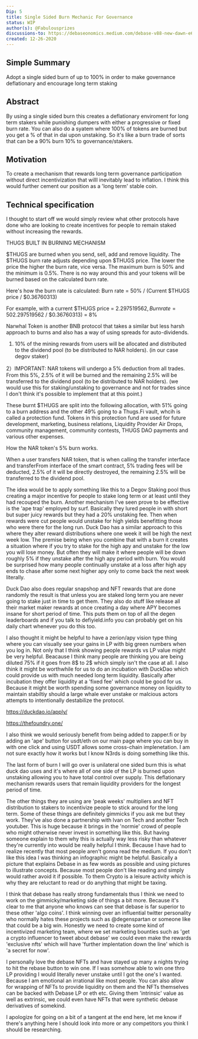 ```yaml
---
Dip: 5
title: Single Sided Burn Mechanic For Governance
status: WIP
author(s): @Fabulousprizes
discussions-to: https://debaseonomics.medium.com/debase-v88-new-dawn-e6bc213796a3
created: 12-26-2020
---
```


## Simple Summary
Adopt a single sided burn of up to 100% in order to make governance deflationary and encourage long term staking

## Abstract
By using a single sided burn this creates a deflationary enviroment for long term stakers while punishing dumpers with either a progressive or fixed burn rate. You can also do a syatem where 100% of tokens are burned but you get a % of that in dai upon unstaking. So it's like a burn trade of sorts that can be a 90% burn 10% to governance/stakers.

## Motivation
To create a mechanism that rewards long term governance participation without direct incentivization that willl inevitably lead to inflation. I think this would further cement our position as a 'long term' stable coin.

## Technical specification
I thought to start off we would simply review what other protocols have done who are looking to create incentives for people to remain staked without increasing the rewards.

THUGS BUILT IN BURNING MECHANISM

$THUGS are burned when you send, sell, add and remove liquidity. The $THUGS burn rate adjusts depending upon $THUGS price. The lower the price the higher the burn rate, vice versa. The maximum burn is 50% and the minimum is 0.5%. There is no way around this and your tokens will be burned based on the calculated burn rate.

Here's how the burn rate is calculated:
Burn rate = 50% / (Current $THUGS price /  $0.36760313)

For example, with a current $THUGS price = $2.297519562,
Burn rate = 50% / ($2.297519562 / $0.36760313)
                = 8%

Narwhal Token is another BNB protocol that takes a similar but less harsh approach to burns and also has a way of using spreads for auto-dividends.

1) 10% of the mining rewards from users will be allocated and distributed to the dividend pool (to be distributed to NAR holders). (in our case degov staker)

2）IMPORTANT: NAR tokens will undergo a 5% deduction from all trades. From this 5%, 2.5% of it will be burned and the remaining 2.5% will be transferred to the dividend pool (to be distributed to NAR holders). (we would use this for staking/unstaking to governance and not for trades since I don't think it's possible to implement that at this point.)

These burnt $THUGS are split into the following allocation, with 51% going to a burn address and the other 49% going to a Thugs.Fi vault, whcih is called a protection fund. Tokens in this protection fund are used for future development, marketing, business relations, Liquidity Provider Air Drops, community management, community contests, THUGS DAO payments and various other expenses.

How the NAR token's 5% burn works.

When a user transfers NAR token, that is when calling the transfer interface and transferFrom interface of the smart contract, 5% trading fees will be deducted, 2.5% of it will be directly destroyed, the remaining 2.5% will be transferred to the dividend pool.

The idea would be to apply something like this to a Degov Staking pool thus creating a major incentive for people to stake long term or at least until they had recouped the burn. Another mechanism I've seen prove to be effective is the 'ape trap' employed by surf. Basically they lured people in with short but super juicy rewards but they had a 20% unstaking fee. Then when rewards were cut people would unstake for high yields benefitting those who were there for the long run. Duck Dao has a similar approach to this where they alter reward distributions where one week it will be high the next week low. The premise being when you combine that with a burn it creates a situation where if you try to stake for the high apy and unstake for the low you will lose money. But often they will make it where people will be down roughly 5% if they unstake after the high apy period with burn. You would be surprised how many people continually unstake at a loss after high apy ends to chase after some next higher apy only to come back the next week literally.

Duck Dao also does regular snapshop and NFT rewards that are done randomly the result is that unless you are staked long term you are never going to stake just in time to get them. They also do stuff like release all their market maker rewards at once creating a day where APY becomes insane for short period of time. This puts them on top of all the degen leaderboards and if you talk to defiyield.info you can probably get on his daily chart whenever you do this too. 

I also thought it might be helpful to have a zerion/apy vision type thing where you can visually see your gains in LP with big green numbers when you log in. Not only that I think showing people rewards vs LP value might be very helpful. Beacause I think many people are thinking you are being diluted 75% if it goes from 8$ to 2$ which simply isn't the case at all. I also think it might be worthwhile for us to do an incubation with DuckDao which could provide us with much needed long term liquidity. Basically after incubation they offer liquidity at a 'fixed fee' which could be good for us. Because it might be worth spending some governance money on liquidity to maintain stabiltiy should a large whale ever unstake or malcious actors attempts to intentionally destabilize the protocol. 

https://duckdao.io/apply/

https://thefoundry.one/

I also think we would seriously benefit from being added to zapper.fi or by adding an 'ape' button for usdt/eth on our main page where you can buy in with one click and using USDT allows some cross-chain implenetation. I am not sure exactly how it works but I know N3rds is doing something like this. 

The last form of burn I will go over is unilateral one sided burn this is what duck dao uses and it's where all of one side of the LP is burned upon unstaking allowing you to have total control over supply. This deflationary mechanism rewards users that remain liquidity providers for the longest period of time. 

The other things they are using are 'peak weeks' multipliers and NFT distribution to stakers to incentivize people to stick around for the long term. Some of these things are definitely gimmicks if you ask me but they work. They've also done a partnership with Ivan on Tech and another Tech youtuber. This is huge because it brings in the 'normie' crowd of people who might otherwise never invest in something like this. But having someone explain to them why this is actually way less risky than whatever they're currently into would be really helpful I think. Because I have had to realize recently that most people aren't gonna read the medium. If you don't like this idea I was thinking an infographic might be helpful. Basically a picture that explains Debase in as few words as possible and using pictures to illustrate concepts. Because most people don't like reading and simply would rather avoid it if possible. To them Crypto is a leisure activity which is why they are reluctant to read or do anything that might be taxing.

I think that debase has really strong fundamentals thus I think we need to work on the gimmicky/marketing side of things a bit more. Because it's clear to me that anyone who knows can see that debase is far superior to these other 'algo coins'. I think winning over an influential twitter personality who normally hates these projects such as @degenspartan or someone like that could be a big win. Honestly we need to create some kind of incentivized marketing team, where we set marketing bounties such as 'get a crypto influencer to tweet about debase' we could even make the rewards 'exclusive nfts' which will have 'further implentation down the line' which is 'a secret for now'. 

I personally love the debase NFTs and have stayed up many a nights trying to hit the rebase button to win one. If I was somehow able to win one thro LP providing I would literally never unstake until I got the one's I wanted. Because I am emotional an irrational like most people. You can also allow for wrapping of NFTs to provide liquidity on them and the NFTs themselves can be backed with Debase LP or eth etc. Giving them 'intrinsic' value as well as extrinsic, we could even have NFTs that were synthetic debase derivatives of somekind.

I apologize for going on a bit of a tangent at the end here, let me know if there's anything here I should look into more or any competitors you think I should be researching.
